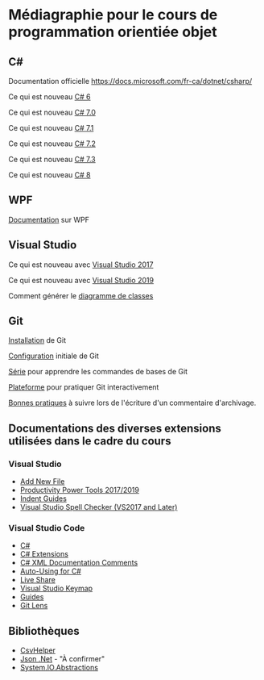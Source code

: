 # Médiagraphie pour le cours de programmation orientiée objet

## C#

Documentation officielle <https://docs.microsoft.com/fr-ca/dotnet/csharp/>

Ce qui est nouveau [C# 6](https://docs.microsoft.com/fr-fr/dotnet/csharp/whats-new/csharp-6)

Ce qui est nouveau [C# 7.0](https://docs.microsoft.com/fr-fr/dotnet/csharp/whats-new/csharp-7)

Ce qui est nouveau [C# 7.1](https://docs.microsoft.com/fr-fr/dotnet/csharp/whats-new/csharp-7-1)

Ce qui est nouveau [C# 7.2](https://docs.microsoft.com/fr-fr/dotnet/csharp/whats-new/csharp-7-2)

Ce qui est nouveau [C# 7.3](https://docs.microsoft.com/fr-fr/dotnet/csharp/whats-new/csharp-7-3)

Ce qui est nouveau [C# 8](https://docs.microsoft.com/fr-fr/dotnet/csharp/whats-new/csharp-8)

## WPF

[Documentation](https://docs.microsoft.com/fr-ca/dotnet/desktop-wpf/overview/) sur WPF

## Visual Studio

Ce qui est nouveau avec [Visual Studio 2017](https://docs.microsoft.com/en-us/visualstudio/ide/whats-new-visual-studio-2017?view=vs-2017)

Ce qui est nouveau avec [Visual Studio 2019](https://docs.microsoft.com/en-us/visualstudio/ide/whats-new-visual-studio-2019?view=vs-2019)

Comment générer le [diagramme de classes](https://www.visual-paradigm.com/tutorials/visual-studio-uml-to-csharp-tutorial.jsp)

## Git

[Installation](https://git-scm.com/book/fr/v2/D%C3%A9marrage-rapide-Installation-de-Git) de Git

[Configuration](https://git-scm.com/book/fr/v2/D%C3%A9marrage-rapide-Param%C3%A9trage-%C3%A0-la-premi%C3%A8re-utilisation-de-Git) initiale de Git

[Série](https://www.youtube.com/watch?v=BCQHnlnPusY&list=PLRqwX-V7Uu6ZF9C0YMKuns9sLDzK6zoiV&index=1) pour apprendre les commandes de bases de Git

[Plateforme](https://www.katacoda.com/courses/git) pour pratiquer Git interactivement

[Bonnes pratiques](https://www.theserverside.com/video/Follow-these-git-commit-message-guidelines) à suivre lors de l'écriture d'un commentaire d'archivage.

## Documentations des diverses extensions utilisées dans le cadre du cours

### Visual Studio

- [Add New File](https://marketplace.visualstudio.com/items?itemName=MadsKristensen.AddNewFile)
- [Productivity Power Tools 2017/2019](https://marketplace.visualstudio.com/items?itemName=VisualStudioPlatformTeam.ProductivityPowerPack2017)
- [Indent Guides](https://marketplace.visualstudio.com/items?itemName=SteveDowerMSFT.IndentGuides)
- [Visual Studio Spell Checker (VS2017 and Later)](https://marketplace.visualstudio.com/items?itemName=EWoodruff.VisualStudioSpellCheckerVS2017andLater)

### Visual Studio Code

- [C#](https://marketplace.visualstudio.com/items?itemName=ms-vscode.csharp)
- [C# Extensions](https://marketplace.visualstudio.com/items?itemName=jchannon.csharpextensions)
- [C# XML Documentation Comments](https://marketplace.visualstudio.com/items?itemName=k--kato.docomment)
- [Auto-Using for C#](https://marketplace.visualstudio.com/items?itemName=Fudge.auto-using)
- [Live Share](https://marketplace.visualstudio.com/items?itemName=MS-vsliveshare.vsliveshare)
- [Visual Studio Keymap](https://marketplace.visualstudio.com/items?itemName=ms-vscode.vs-keybindings)
- [Guides](https://marketplace.visualstudio.com/items?itemName=spywhere.guides)
- [Git Lens](https://gitlens.amod.io/)

## Bibliothèques

- [CsvHelper](https://joshclose.github.io/CsvHelper/)
- [Json .Net](https://www.newtonsoft.com/json) - "À confirmer"
- [System.IO.Abstractions](https://github.com/System-IO-Abstractions/System.IO.Abstractions)

